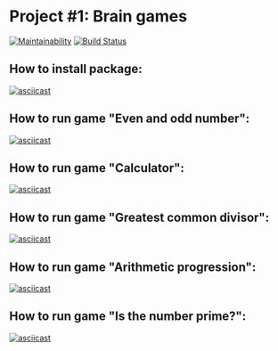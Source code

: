# Project #1: Brain games

[![Maintainability](https://api.codeclimate.com/v1/badges/a2d18afeb2bca85e75d0/maintainability)](https://codeclimate.com/github/deputatov/frontend-project-lvl1/maintainability)
[![Build Status](https://travis-ci.org/deputatov/frontend-project-lvl1.svg?branch=master)](https://travis-ci.org/deputatov/frontend-project-lvl1)
## How to install package:
[![asciicast](https://asciinema.org/a/266849.svg)](https://asciinema.org/a/266849)
## How to run game "Even and odd number":
[![asciicast](https://asciinema.org/a/267159.svg)](https://asciinema.org/a/267159)
## How to run game "Calculator":
[![asciicast](https://asciinema.org/a/267169.svg)](https://asciinema.org/a/267169)
## How to run game "Greatest common divisor":
[![asciicast](https://asciinema.org/a/267172.svg)](https://asciinema.org/a/267172)
## How to run game "Arithmetic progression":
[![asciicast](https://asciinema.org/a/267173.svg)](https://asciinema.org/a/267173)
## How to run game "Is the number prime?":
[![asciicast](https://asciinema.org/a/267177.svg)](https://asciinema.org/a/267177)